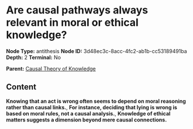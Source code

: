 # Are causal pathways always relevant in moral or ethical knowledge?

**Node Type:** antithesis
**Node ID:** 3d48ec3c-8acc-4fc2-ab1b-cc53189491ba
**Depth:** 2
**Terminal:** No

**Parent:** [Causal Theory of Knowledge](causal-theory-of-knowledge.md)

## Content

**Knowing that an act is wrong often seems to depend on moral reasoning rather than causal links.**, **For instance, deciding that lying is wrong is based on moral rules, not a causal analysis.**, **Knowledge of ethical matters suggests a dimension beyond mere causal connections.**
